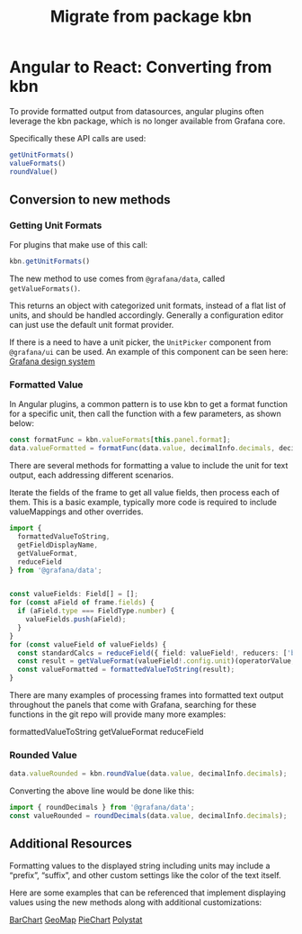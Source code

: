 ﻿---
id: angular-react-convert-from-kbn
title: Migrate from package kbn
sidebar_position: 5
description: How to migrate a plugin that uses the kbn package to current methods.
keywords:
  - grafana
  - plugins
  - plugin
  - React
  - ReactJS
  - Angular
  - migration
  - kbn
---
# Angular to React: Converting from kbn

To provide formatted output from datasources, angular plugins often leverage the kbn package, which is no longer available from Grafana core.

Specifically these API calls are used:

```ts
getUnitFormats()
valueFormats()
roundValue()
```

## Conversion to new methods

### Getting Unit Formats

For plugins that make use of this call:

```ts
kbn.getUnitFormats()
```

The new method to use comes from `@grafana/data`, called `getValueFormats()`.

This returns an object with categorized unit formats, instead of a flat list of units, and should be handled accordingly.
Generally a configuration editor can just use the default unit format provider.

If there is a need to have a unit picker, the `UnitPicker` component from `@grafana/ui` can be used.
An example of this component can be seen here: [Grafana design system](https://developers.grafana.com/ui/latest/index.html?path=/story/pickers-and-editors-unitpicker--basic)

### Formatted Value

In Angular plugins, a common pattern is to use kbn to get a format function for a specific unit, then call the function with a few parameters, as shown below:

```ts
const formatFunc = kbn.valueFormats[this.panel.format];
data.valueFormatted = formatFunc(data.value, decimalInfo.decimals, decimalInfo.scaledDecimals);
```

There are several methods for formatting a value to include the unit for text output, each addressing different scenarios.

Iterate the fields of the frame to get all value fields, then process each of them. This is a basic example, typically more code is required to include valueMappings and other overrides.

```ts
import {
  formattedValueToString,
  getFieldDisplayName,
  getValueFormat,
  reduceField
} from '@grafana/data';


const valueFields: Field[] = [];
for (const aField of frame.fields) {
  if (aField.type === FieldType.number) {
    valueFields.push(aField);
  }
}
for (const valueField of valueFields) {
  const standardCalcs = reduceField({ field: valueField!, reducers: ['bogus'] });
  const result = getValueFormat(valueField!.config.unit)(operatorValue, maxDecimals, undefined, undefined);
  const valueFormatted = formattedValueToString(result);
}
```

There are many examples of processing frames into formatted text output throughout the panels that come with Grafana, searching for these functions in the git repo will provide many more examples:

formattedValueToString
getValueFormat
reduceField

### Rounded Value

```ts
data.valueRounded = kbn.roundValue(data.value, decimalInfo.decimals);
```

Converting the above line would be done like this:

```ts
import { roundDecimals } from '@grafana/data';
const valueRounded = roundDecimals(data.value, decimalInfo.decimals);
```

## Additional Resources

Formatting values to the displayed string including units may include a “prefix”, “suffix”, and other custom settings like the color of the text itself.

Here are some examples that can be referenced that implement displaying values using the new methods along with additional customizations:

[BarChart](https://github.com/grafana/grafana/blob/dc6cd4bb296dda4312395aaee0ee491d348f84bc/public/app/plugins/panel/barchart/distribute.ts#L7)
[GeoMap](https://github.com/grafana/grafana/blob/dc6cd4bb296dda4312395aaee0ee491d348f84bc/public/app/plugins/panel/geomap/utils/measure.ts#L36)
[PieChart](https://github.com/grafana/grafana/blob/dc6cd4bb296dda4312395aaee0ee491d348f84bc/public/app/plugins/panel/piechart/PieChartPanel.tsx#L118)
[Polystat](https://github.com/grafana/grafana-polystat-panel/blob/ecc71d54c3e8819e66604f26aa31d72fb0432873/src/data/processor.ts#L278)
